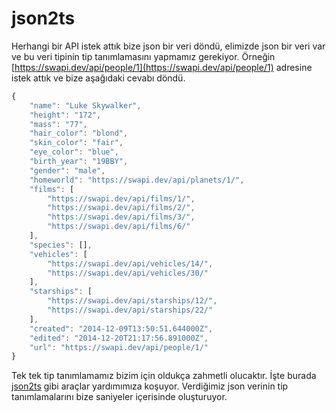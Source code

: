 # json2ts

Herhangi bir API istek attık bize json bir veri döndü, elimizde json bir veri var ve bu veri tipinin tip tanımlamasını yapmamız gerekiyor. Örneğin [https://swapi.dev/api/people/1](https://swapi.dev/api/people/1) adresine istek attık ve bize aşağıdaki cevabı döndü. 

```javascript
{
	"name": "Luke Skywalker",
	"height": "172",
	"mass": "77",
	"hair_color": "blond",
	"skin_color": "fair",
	"eye_color": "blue",
	"birth_year": "19BBY",
	"gender": "male",
	"homeworld": "https://swapi.dev/api/planets/1/",
	"films": [
		"https://swapi.dev/api/films/1/",
		"https://swapi.dev/api/films/2/",
		"https://swapi.dev/api/films/3/",
		"https://swapi.dev/api/films/6/"
	],
	"species": [],
	"vehicles": [
		"https://swapi.dev/api/vehicles/14/",
		"https://swapi.dev/api/vehicles/30/"
	],
	"starships": [
		"https://swapi.dev/api/starships/12/",
		"https://swapi.dev/api/starships/22/"
	],
	"created": "2014-12-09T13:50:51.644000Z",
	"edited": "2014-12-20T21:17:56.891000Z",
	"url": "https://swapi.dev/api/people/1/"
}
```

Tek tek tip tanımlamamız bizim için oldukça zahmetli olucaktır. İşte burada [json2ts](http://json2ts.com/) gibi araçlar yardımımıza koşuyor. Verdiğimiz json verinin tip tanımlamalarını bize saniyeler içerisinde oluşturuyor.

